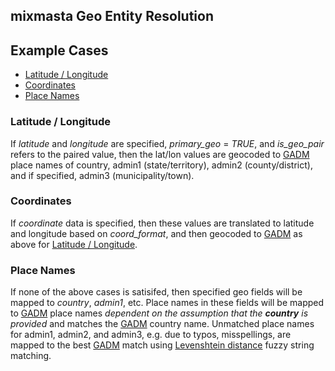 
## mixmasta Geo Entity Resolution

## Example Cases
- [Latitude / Longitude](#latitude-/-longitude)
- [Coordinates](#coordinates)
- [Place Names](#place-names)

### Latitude / Longitude
If *latitude* and *longitude* are specified, *primary_geo* = *TRUE*, and *is_geo_pair* 
refers to the paired value, then the lat/lon values are geocoded to [GADM](https://gadm.org/)
place names of country, admin1 (state/territory), admin2 (county/district), and if specified, 
admin3 (municipality/town).

### Coordinates
If *coordinate* data is specified, then these values are translated to latitude and 
longitude based on *coord_format*, and then geocoded to [GADM](https://gadm.org/) as above
for [Latitude / Longitude](#latitude-/-longitude).

### Place Names
If none of the above cases is satisifed, then specified geo fields 
will be mapped to *country*, *admin1*, etc. Place names in these fields will be mapped 
to [GADM](https://gadm.org/) place names *dependent on the assumption that the **country** is provided* and matches 
the [GADM](https://gadm.org/) country name. Unmatched place names for admin1, admin2, and admin3, e.g. due to typos, misspellings, are mapped
to the best [GADM](https://gadm.org/) match using [Levenshtein distance](https://en.wikipedia.org/wiki/Levenshtein_distance) fuzzy string matching.
